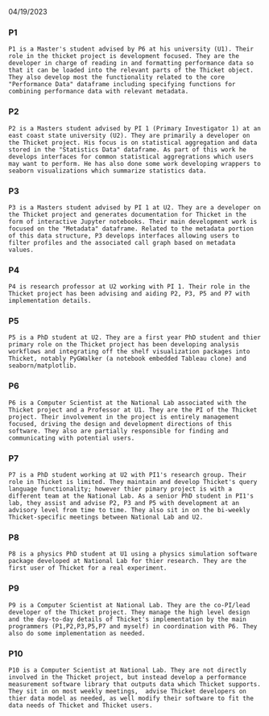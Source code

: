 04/19/2023
### P1
	P1 is a Master's student advised by P6 at his university (U1). Their role in the thicket project is development focused. They are the developer in charge of reading in and formatting performance data so that it can be loaded into the relevant parts of the Thicket object. They also develop most the functionality related to the core "Performance Data" dataframe including specifying functions for combining performance data with relevant metadata.
	
### P2
	P2 is a Masters student advised by PI 1 (Primary Investigator 1) at an east coast state university (U2). They are primarily a developer on the Thicket project. His focus is on statistical aggregation and data stored in the "Statistics Data" dataframe. As part of this work he develops interfaces for common statistical aggregrations which users may want to perform. He has also done some work developing wrappers to seaborn visualizations which summarize statistics data. 
	
### P3
	P3 is a Masters student advised by PI 1 at U2. They are a developer on the Thicket project and generates documentation for Thicket in the form of interactive Jupyter notebooks. Their main development work is focused on the "Metadata" dataframe. Related to the metadata portion of this data structure, P3 develops interfaces allowing users to filter profiles and the associated call graph based on metadata values. 

### P4
```
P4 is research professor at U2 working with PI 1. Their role in the Thicket project has been advising and aiding P2, P3, P5 and P7 with implementation details. 
```

### P5 
```
P5 is a PhD student at U2. They are a first year PhD student and thier primary role on the Thicket project has been developing analysis workflows and integrating off the shelf visualization packages into Thicket, notably PyGWalker (a notebook embedded Tableau clone) and seaborn/matplotlib.
```

### P6
```
P6 is a Computer Scientist at the National Lab associated with the Thicket project and a Professor at U1. They are the PI of the Thicket project. Their involvement in the project is entirely management focused, driving the design and development directions of this software. They also are partially responsible for finding and communicating with potential users. 
```

### P7
```
P7 is a PhD student working at U2 with PI1's research group. Their role in Thicket is limited. They maintain and develop Thicket's query language functionality; however thier pimary project is with a different team at the National Lab. As a senior PhD student in PI1's lab, they assist and advise P2, P3 and P5 with development at an advisory level from time to time. They also sit in on the bi-weekly Thicket-specific meetings between National Lab and U2.
```

### P8
```
P8 is a physics PhD student at U1 using a physics simulation software package developed at National Lab for thier research. They are the first user of Thicket for a real experiment.
```

### P9
```
P9 is a Computer Scientist at National Lab. They are the co-PI/lead developer of the Thicket project. They manage the high level design and the day-to-day details of Thicket's implementation by the main programmers (P1,P2,P3,P5,P7 and myself) in coordination with P6. They also do some implementation as needed.
```

### P10
```
P10 is a Computer Scientist at National Lab. They are not directly involved in the Thicket project, but instead develop a performance measurement software library that outputs data which Thicket supports. They sit in on most weekly meetings,  advise Thicket developers on thier data model as needed, as well modify their software to fit the data needs of Thicket and Thicket users. 
```